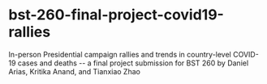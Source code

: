 # bst-260-final-project-covid19-rallies
In-person Presidential campaign rallies and trends in country-level COVID-19 cases and deaths -- a final project submission for BST 260 by Daniel Arias, Kritika Anand, and Tianxiao Zhao
